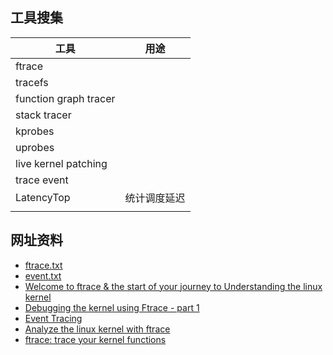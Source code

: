## 工具搜集

| 工具                  | 用途         |
| --------------------- | ------------ |
| ftrace                |              |
| tracefs               |              |
| function graph tracer |              |
| stack tracer          |              |
| kprobes               |              |
| uprobes               |              |
| live kernel patching  |              |
| trace event           |              |
| LatencyTop            | 统计调度延迟 |
|                       |              |







## 网址资料

* [ftrace.txt](https://www.kernel.org/doc/Documentation/trace/ftrace.txt)
* [event.txt](https://www.kernel.org/doc/Documentation/trace/events.txt)
* [Welcome to ftrace & the start of your journey to Understanding the linux kernel](https://blogs.vmware.com/opensource/2019/11/12/ftrace-linux-kernel/)
* [Debugging the kernel using Ftrace - part 1](https://lwn.net/Articles/365835/)
* [Event Tracing](https://www.kernel.org/doc/html/v4.18/trace/events.html)
* [Analyze the linux kernel with ftrace](https://opensource.com/article/21/7/linux-kernel-ftrace)
* [ftrace: trace your kernel functions](https://jvns.ca/blog/2017/03/19/getting-started-with-ftrace/)

